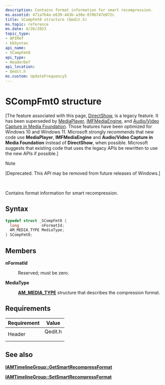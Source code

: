 ```yaml
---
description: Contains format information for smart recompression.
ms.assetid: 471a7b4a-e639-443b-a30e-870b747e072c
title: SCompFmt0 structure (Qedit.h)
ms.topic: reference
ms.date: 4/26/2023
topic_type: 
- APIRef
- kbSyntax
api_name: 
- SCompFmt0
api_type: 
- HeaderDef
api_location: 
- Qedit.h
ms.custom: UpdateFrequency5
---
```


# SCompFmt0 structure

\[The feature associated with this page, [DirectShow](/windows/win32/directshow/directshow), is a legacy feature. It has been superseded by [MediaPlayer](/uwp/api/Windows.Media.Playback.MediaPlayer), [IMFMediaEngine](/windows/win32/api/mfmediaengine/nn-mfmediaengine-imfmediaengine), and [Audio/Video Capture in Media Foundation](windows/win32/medfound/audio-video-capture-in-media-foundation). Those features have been optimized for Windows 10 and Windows 11. Microsoft strongly recommends that new code use **MediaPlayer**, **IMFMediaEngine** and **Audio/Video Capture in Media Foundation** instead of **DirectShow**, when possible. Microsoft suggests that existing code that uses the legacy APIs be rewritten to use the new APIs if possible.\]

> [!Note]  
> \[Deprecated. This API may be removed from future releases of Windows.\]

 

Contains format information for smart recompression.

## Syntax


```C++
typedef struct _SCompFmt0 {
  long          nFormatId;
  AM_MEDIA_TYPE MediaType;
} SCompFmt0;
```



## Members

<dl> <dt>

**nFormatId**
</dt> <dd>

Reserved; must be zero.

</dd> <dt>

**MediaType**
</dt> <dd>

[**AM\_MEDIA\_TYPE**](/windows/win32/api/strmif/ns-strmif-am_media_type) structure that describes the compression format.

</dd> </dl>

## Requirements



| Requirement | Value |
|-------------------|------------------------------------------------------------------------------------|
| Header<br/> | <dl> <dt>Qedit.h</dt> </dl> |



## See also

<dl> <dt>

[**IAMTimelineGroup::GetSmartRecompressFormat**](iamtimelinegroup-getsmartrecompressformat.md)
</dt> <dt>

[**IAMTimelineGroup::SetSmartRecompressFormat**](iamtimelinegroup-setsmartrecompressformat.md)
</dt> </dl>

 

 




